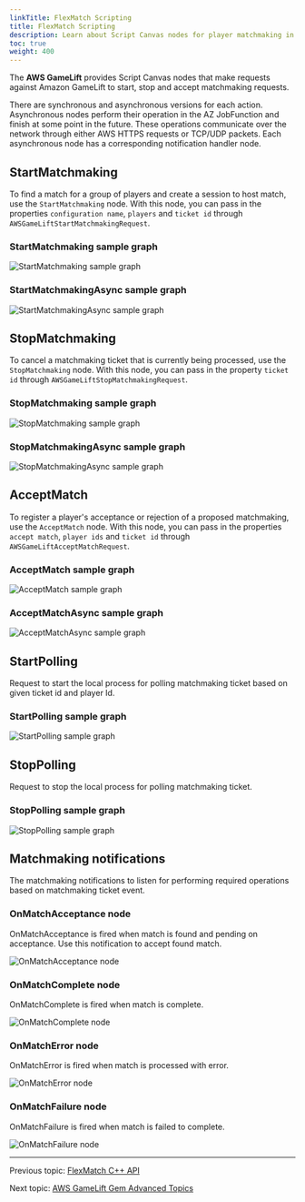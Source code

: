 ```yaml
---
linkTitle: FlexMatch Scripting
title: FlexMatch Scripting
description: Learn about Script Canvas nodes for player matchmaking in the AWS GameLift Gem in Open 3D Engine (O3DE).
toc: true
weight: 400
---
```



The **AWS GameLift** provides Script Canvas nodes that make requests against Amazon GameLift to start, stop and accept matchmaking requests.

There are synchronous and asynchronous versions for each action. Asynchronous nodes perform their operation in the AZ JobFunction and finish at some point in the future. These operations communicate over the network through either AWS HTTPS requests or TCP/UDP packets. Each asynchronous node has a corresponding notification handler node.


## StartMatchmaking
To find a match for a group of players and create a session to host match, use the `StartMatchmaking` node.
With this node, you can pass in the properties `configuration name`, `players` and `ticket id` through `AWSGameLiftStartMatchmakingRequest`.


### StartMatchmaking sample graph

![StartMatchmaking sample graph](/images/user-guide/gems/reference/aws/aws-gamelift/startmatchmaking.PNG)


### StartMatchmakingAsync sample graph

![StartMatchmakingAsync sample graph](/images/user-guide/gems/reference/aws/aws-gamelift/startmatchmakingasync.PNG)


## StopMatchmaking
To cancel a matchmaking ticket that is currently being processed, use the `StopMatchmaking` node.
With this node, you can pass in the property `ticket id` through `AWSGameLiftStopMatchmakingRequest`.


### StopMatchmaking sample graph

![StopMatchmaking sample graph](/images/user-guide/gems/reference/aws/aws-gamelift/stopmatchmaking.PNG)


### StopMatchmakingAsync sample graph

![StopMatchmakingAsync sample graph](/images/user-guide/gems/reference/aws/aws-gamelift/stopmatchmakingasync.PNG)


## AcceptMatch
To register a player's acceptance or rejection of a proposed matchmaking, use the `AcceptMatch` node.
With this node, you can pass in the properties `accept match`, `player ids` and `ticket id` through `AWSGameLiftAcceptMatchRequest`.


### AcceptMatch sample graph

![AcceptMatch sample graph](/images/user-guide/gems/reference/aws/aws-gamelift/acceptmatch.PNG)


### AcceptMatchAsync sample graph

![AcceptMatchAsync sample graph](/images/user-guide/gems/reference/aws/aws-gamelift/acceptmatchasync.PNG)


## StartPolling
Request to start the local process for polling matchmaking ticket based on given ticket id and player Id.


### StartPolling sample graph

![StartPolling sample graph](/images/user-guide/gems/reference/aws/aws-gamelift/startpolling.PNG)


## StopPolling
Request to stop the local process for polling matchmaking ticket.


### StopPolling sample graph

![StopPolling sample graph](/images/user-guide/gems/reference/aws/aws-gamelift/stoppolling.PNG)


## Matchmaking notifications

The matchmaking notifications to listen for performing required operations based on matchmaking ticket event.


### OnMatchAcceptance node

OnMatchAcceptance is fired when match is found and pending on acceptance. Use this notification to accept found match.

![OnMatchAcceptance node](/images/user-guide/gems/reference/aws/aws-gamelift/onmatchacceptance.PNG)


### OnMatchComplete node

OnMatchComplete is fired when match is complete.

![OnMatchComplete node](/images/user-guide/gems/reference/aws/aws-gamelift/onmatchcomplete.PNG)


### OnMatchError node

OnMatchError is fired when match is processed with error.

![OnMatchError node](/images/user-guide/gems/reference/aws/aws-gamelift/onmatcherror.PNG)


### OnMatchFailure node

OnMatchFailure is fired when match is failed to complete.

![OnMatchFailure node](/images/user-guide/gems/reference/aws/aws-gamelift/onmatchfailure.PNG)


---
Previous topic: [FlexMatch C++ API](cpp-api/)

Next topic: [AWS GameLift Gem Advanced Topics](/docs/user-guide/gems/reference/aws/aws-gamelift/advanced-topics/)
